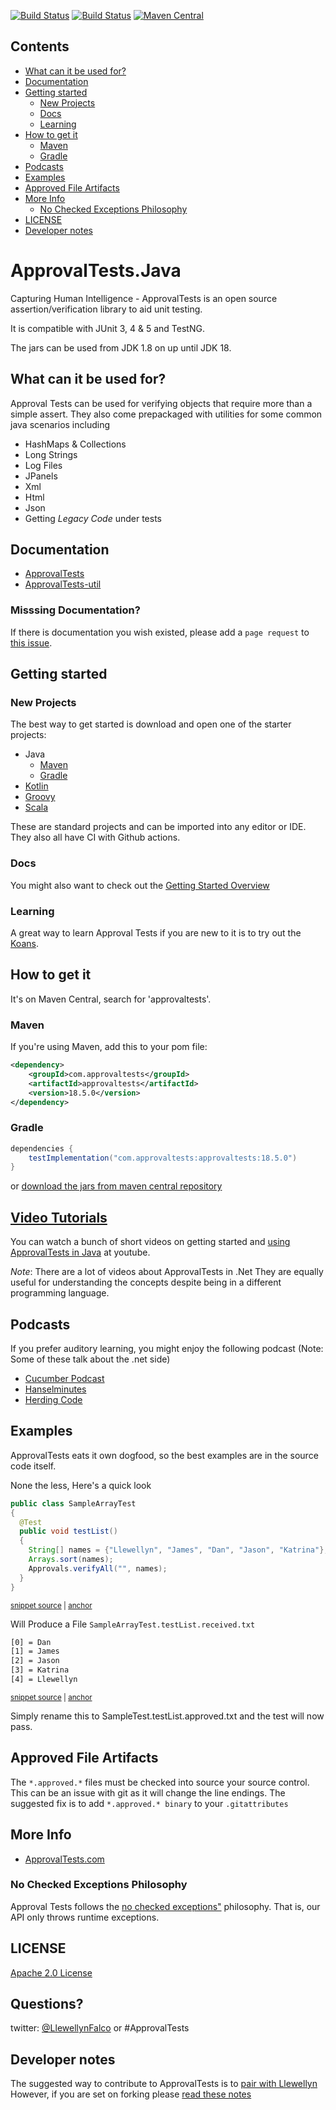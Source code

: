 
[![Build Status](https://github.com/approvals/ApprovalTests.java/workflows/mvn%20verify%20linux/badge.svg?branch=master)](https://github.com/approvals/ApprovalTests.java/actions?query=build%3Amaster) 
[![Build Status](https://github.com/approvals/ApprovalTests.java/workflows/mvn%20verify%20windows/badge.svg?branch=master)](https://github.com/approvals/ApprovalTests.java/actions?query=build%3Amaster)
[![Maven Central](https://maven-badges.herokuapp.com/maven-central/com.approvaltests/approvaltests/badge.svg)](https://maven-badges.herokuapp.com/maven-central/com.approvaltests/approvaltests)
<!-- toc -->
## Contents

  * [What can it be used for?](#what-can-it-be-used-for)
  * [Documentation](#documentation)
  * [Getting started](#getting-started)
    * [New Projects](#new-projects)
    * [Docs](#docs)
    * [Learning](#learning)
  * [How to get it](#how-to-get-it)
    * [Maven](#maven)
    * [Gradle](#gradle)
  * [Podcasts](#podcasts)
  * [Examples](#examples)
  * [Approved File Artifacts](#approved-file-artifacts)
  * [More Info](#more-info)
    * [No Checked Exceptions Philosophy](#no-checked-exceptions-philosophy)
  * [LICENSE](#license)
  * [Developer notes](#developer-notes)<!-- endToc -->

# ApprovalTests.Java

Capturing Human Intelligence - ApprovalTests is an open source assertion/verification library to aid unit testing.

It is compatible with JUnit 3, 4 & 5 and TestNG.

The jars can be used from JDK 1.8 on up until JDK 18.

## What can it be used for?

Approval Tests can be used for verifying objects that require more than a simple assert. They also come prepackaged with utilities for some common java scenarios including


- HashMaps & Collections
- Long Strings
- Log Files
- JPanels
- Xml
- Html
- Json
- Getting *Legacy Code* under tests

## Documentation
- [ApprovalTests](/approvaltests/docs/README.md)  
- [ApprovalTests-util](/approvaltests-util/docs/README.md)

### Misssing Documentation?
If there is documentation you wish existed, please add a `page request` to [this issue](https://github.com/approvals/ApprovalTests.Java/issues/342).

## Getting started
### New Projects
The best way to get started is download and open one of the starter projects:
* Java
  * [Maven](https://github.com/approvals/approvaltests.java.starterproject)
  * [Gradle](https://github.com/approvals/approvaltests.java.starterproject.gradle)
* [Kotlin](https://github.com/approvals/Approvaltests.Kotlin.StarterProject)
* [Groovy](https://github.com/approvals/Approvaltests.Groovy.StarterProject)
* [Scala](https://github.com/approvals/Approvaltests.Scala.StarterProject)

These are standard projects and can be imported into any editor or IDE.  
They also all have CI with Github actions.

### Docs
You might also want to check out the [Getting Started Overview](approvaltests/docs/tutorials/GettingStarted.md)

### Learning
A great way to learn Approval Tests if you are new to it is to try out the [Koans](https://github.com/approvals/ApprovalTests.java.Koans).

## How to get it
It's on Maven Central, search for 'approvaltests'.

### Maven 
If you're using Maven, add this to your pom file:

``` xml
<dependency>
    <groupId>com.approvaltests</groupId>
    <artifactId>approvaltests</artifactId>
    <version>18.5.0</version>
</dependency>
```

### Gradle

```gradle
dependencies {
    testImplementation("com.approvaltests:approvaltests:18.5.0")
}
```

or [download the jars from maven central repository](https://repo1.maven.org/maven2/com/approvaltests/approvaltests/)

[Video Tutorials](https://www.youtube.com/playlist?list=PLFBA98F47156EFAA9&feature=view_all)
---

You can watch a bunch of short videos on getting started and [using ApprovalTests in Java](https://www.youtube.com/playlist?list=PLFBA98F47156EFAA9&feature=view_all) at youtube.

*Note*: There are a lot of videos about ApprovalTests in .Net They are equally useful for understanding the concepts despite being in a different programming language.

## Podcasts

If you prefer auditory learning, you might enjoy the following podcast (Note: Some of these talk about the .net side)

- [Cucumber Podcast](https://cucumber.io/blog/2017/01/26/approval-testing)
- [Hanselminutes](https://www.hanselminutes.com/360/approval-tests-with-llewellyn-falco)
- [Herding Code](https://www.developerfusion.com/media/122649/herding-code-117-llewellyn-falcon-on-approval-tests/)



## Examples

ApprovalTests eats it own dogfood, so the best examples are in the source code itself.

None the less,  Here's a quick look

<!-- snippet: demo -->
<a id='snippet-demo'></a>
```java
public class SampleArrayTest
{
  @Test
  public void testList()
  {
    String[] names = {"Llewellyn", "James", "Dan", "Jason", "Katrina"};
    Arrays.sort(names);
    Approvals.verifyAll("", names);
  }
}
```
<sup><a href='/approvaltests-tests/src/test/java/org/approvaltests/demos/SampleArrayTest.java#L8-L19' title='Snippet source file'>snippet source</a> | <a href='#snippet-demo' title='Start of snippet'>anchor</a></sup>
<!-- endSnippet -->

Will Produce a File `SampleArrayTest.testList.received.txt`
<!-- snippet: /approvaltests-tests/src/test/java/org/approvaltests/demos/SampleArrayTest.testList.approved.txt -->
<a id='snippet-/approvaltests-tests/src/test/java/org/approvaltests/demos/SampleArrayTest.testList.approved.txt'></a>
```txt
[0] = Dan
[1] = James
[2] = Jason
[3] = Katrina
[4] = Llewellyn
```
<sup><a href='/approvaltests-tests/src/test/java/org/approvaltests/demos/SampleArrayTest.testList.approved.txt#L1-L5' title='Snippet source file'>snippet source</a> | <a href='#snippet-/approvaltests-tests/src/test/java/org/approvaltests/demos/SampleArrayTest.testList.approved.txt' title='Start of snippet'>anchor</a></sup>
<!-- endSnippet -->

Simply rename this to SampleTest.testList.approved.txt and the test will now pass.

## Approved File Artifacts


The `*.approved.*` files must be checked into source your source control.
This can be an issue with git as it will change the line endings.
The suggested fix is to add
`*.approved.* binary` to your `.gitattributes`

## More Info

- [ApprovalTests.com](https://approvaltests.com/)

### No Checked Exceptions Philosophy
Approval Tests follows the [no checked exceptions"](approvaltests/docs/explanations/NoCheckedExceptions.md) philosophy. That is, our API only throws runtime exceptions.


## LICENSE
[Apache 2.0 License](http://www.apache.org/licenses/LICENSE-2.0.html)


Questions?
---

twitter: [@LlewellynFalco](https://twitter.com/#!/llewellynfalco) or #ApprovalTests


## Developer notes  

The suggested way to contribute to ApprovalTests is to [pair with Llewellyn](mailto:llewellyn.falco@gmail.com)  
However, if you are set on forking please [read these notes](developer_notes.md)
